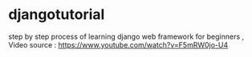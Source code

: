 # djangotutorial
step by step process of learning django web framework for beginners , Video source : https://www.youtube.com/watch?v=F5mRW0jo-U4
